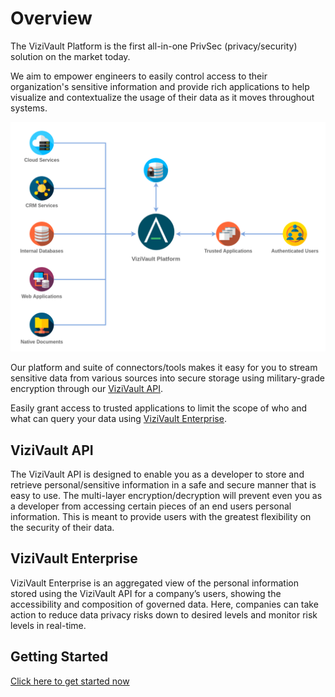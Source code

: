 # Overview
The ViziVault Platform is the first all-in-one PrivSec (privacy/security) solution on the market today.

We aim to empower engineers to easily control access to their organization's sensitive information and provide rich applications to help visualize and contextualize the usage of their data as it moves throughout systems.

![ViziVault Platform Overview](/assets/images/anontech-overview-no-data.png)

Our platform and suite of connectors/tools makes it easy for you to stream sensitive data from various sources into secure storage using military-grade encryption through our [ViziVault API](#vizivault-api).

Easily grant access to trusted applications to limit the scope of who and what can query your data using [ViziVault Enterprise](#vizivault-enterprise).

## ViziVault API

The ViziVault API is designed to enable you as a developer to store and retrieve personal/sensitive information in a safe and secure manner that is easy to use. The multi-layer encryption/decryption will prevent even you as a developer from accessing certain pieces of an end users personal information. This is meant to provide users with the greatest flexibility on the security of their data.

## ViziVault Enterprise

ViziVault Enterprise is an aggregated view of the personal information stored using the ViziVault API for a company’s users, showing the accessibility and composition of governed data. Here, companies can take action to reduce data privacy risks down to desired levels and monitor risk levels in real-time.

## Getting Started
[Click here to get started now](/api/getting-started)

